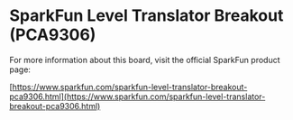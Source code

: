 # SparkFun Level Translator Breakout (PCA9306)

For more information about this board, visit the official SparkFun product page:

[https://www.sparkfun.com/sparkfun-level-translator-breakout-pca9306.html](https://www.sparkfun.com/sparkfun-level-translator-breakout-pca9306.html)